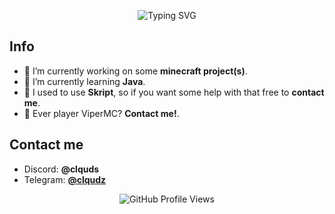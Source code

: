 <p align="center">
  <img src="https://readme-typing-svg.demolab.com?font=Montserrat&size=30&pause=1000&repeat=false&width=435&lines=hey+there+%F0%9F%91%8B%2C+i'm+clouds.+%E2%98%81%EF%B8%8F"alt="Typing SVG" />
</p>

## Info
- 🔭 I’m currently working on some **minecraft project(s)**.
- 🌱 I’m currently learning **Java**.
- 💬 I used to use **Skript**, so if you want some help with that free to **contact me**.
- 🐍 Ever player ViperMC? **Contact me!**.

## Contact me
- Discord: **@clquds**
- Telegram: [**@clqudz**](https://t.me/clqudz)

<p align="center">
  <img src="https://komarev.com/ghpvc/?username=clquds&color=ADD8E6" alt="GitHub Profile Views" />
</p>

